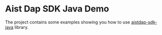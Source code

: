 # Aist Dap SDK Java Demo

The project contains some examples showing you how to use [aistdap-sdk-java](https://github.com/icbcom/aistdap-sdk-java) library.